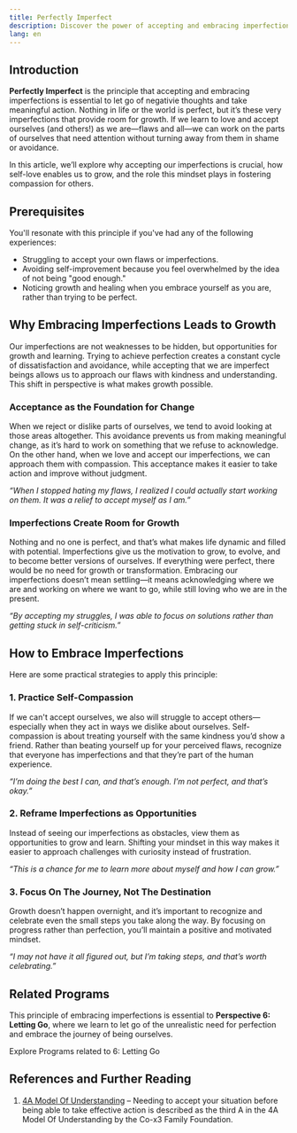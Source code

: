 ```yaml
---
title: Perfectly Imperfect
description: Discover the power of accepting and embracing imperfections to truly let go of negative thoughts and take meaningful action.
lang: en
---
```


## Introduction

**Perfectly Imperfect** is the principle that accepting and embracing imperfections is essential to let go of negativie thoughts and take meaningful action. Nothing in life or the world is perfect, but it’s these very imperfections that provide room for growth. If we learn to love and accept ourselves (and others!) as we are—flaws and all—we can work on the parts of ourselves that need attention without turning away from them in shame or avoidance.

In this article, we’ll explore why accepting our imperfections is crucial, how self-love enables us to grow, and the role this mindset plays in fostering compassion for others.

## Prerequisites

You'll resonate with this principle if you've had any of the following experiences:
- Struggling to accept your own flaws or imperfections.
- Avoiding self-improvement because you feel overwhelmed by the idea of not being "good enough."
- Noticing growth and healing when you embrace yourself as you are, rather than trying to be perfect.

## Why Embracing Imperfections Leads to Growth

Our imperfections are not weaknesses to be hidden, but opportunities for growth and learning. Trying to achieve perfection creates a constant cycle of dissatisfaction and avoidance, while accepting that we are imperfect beings allows us to approach our flaws with kindness and understanding. This shift in perspective is what makes growth possible.

### Acceptance as the Foundation for Change

When we reject or dislike parts of ourselves, we tend to avoid looking at those areas altogether. This avoidance prevents us from making meaningful change, as it’s hard to work on something that we refuse to acknowledge. On the other hand, when we love and accept our imperfections, we can approach them with compassion. This acceptance makes it easier to take action and improve without judgment.

_“When I stopped hating my flaws, I realized I could actually start working on them. It was a relief to accept myself as I am.”_

### Imperfections Create Room for Growth

Nothing and no one is perfect, and that’s what makes life dynamic and filled with potential. Imperfections give us the motivation to grow, to evolve, and to become better versions of ourselves. If everything were perfect, there would be no need for growth or transformation. Embracing our imperfections doesn’t mean settling—it means acknowledging where we are and working on where we want to go, while still loving who we are in the present.

_“By accepting my struggles, I was able to focus on solutions rather than getting stuck in self-criticism.”_

## How to Embrace Imperfections

Here are some practical strategies to apply this principle:

### 1. Practice Self-Compassion

If we can't accept ourselves, we also will struggle to accept others—especially when they act in ways we dislike about ourselves. Self-compassion is about treating yourself with the same kindness you’d show a friend. Rather than beating yourself up for your perceived flaws, recognize that everyone has imperfections and that they’re part of the human experience.

_“I’m doing the best I can, and that’s enough. I’m not perfect, and that’s okay.”_

### 2. Reframe Imperfections as Opportunities

Instead of seeing our imperfections as obstacles, view them as opportunities to grow and learn. Shifting your mindset in this way makes it easier to approach challenges with curiosity instead of frustration.

_“This is a chance for me to learn more about myself and how I can grow.”_

### 3. Focus On The Journey, Not The Destination

Growth doesn’t happen overnight, and it’s important to recognize and celebrate even the small steps you take along the way. By focusing on progress rather than perfection, you’ll maintain a positive and motivated mindset.

_“I may not have it all figured out, but I’m taking steps, and that’s worth celebrating.”_

## Related Programs

This principle of embracing imperfections is essential to **Perspective 6: Letting Go**, where we learn to let go of the unrealistic need for perfection and embrace the journey of being ourselves.

<ButtonLink to="/unlock-your-potential/programs?filters=LEVEL_6">Explore Programs related to 6: Letting Go</ButtonLink>

## References and Further Reading

1. [4A Model Of Understanding](/understand-yourself/4a-model-of-understanding) – Needing to accept your situation before being able to take effective action is described as the third A in the 4A Model Of Understanding by the Co-x3 Family Foundation. 